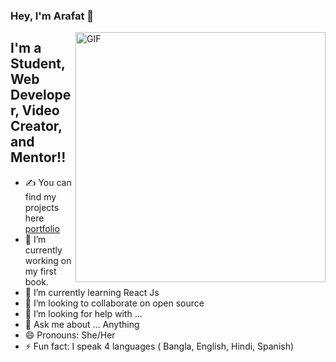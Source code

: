 ### Hey, I'm Arafat 👋

<img align="right" alt="GIF" src="https://raw.githubusercontent.com/arafathussendev/arafathussendev/main/images/coding.gif" width="400" height="auto" />

## I'm a Student, Web Developer, Video Creator, and Mentor!!


- ✍ You can find my projects here [portfolio](https://github.com/arafathussendev)
- 🔭 I’m currently working on my first book.
- 🌱 I’m currently learning React Js
- 👯 I’m looking to collaborate on open source
- 🤔 I’m looking for help with ...
- 💬 Ask me about ... Anything
- 😄 Pronouns: She/Her
- ⚡ Fun fact: I speak 4 languages ( Bangla, English, Hindi, Spanish)



